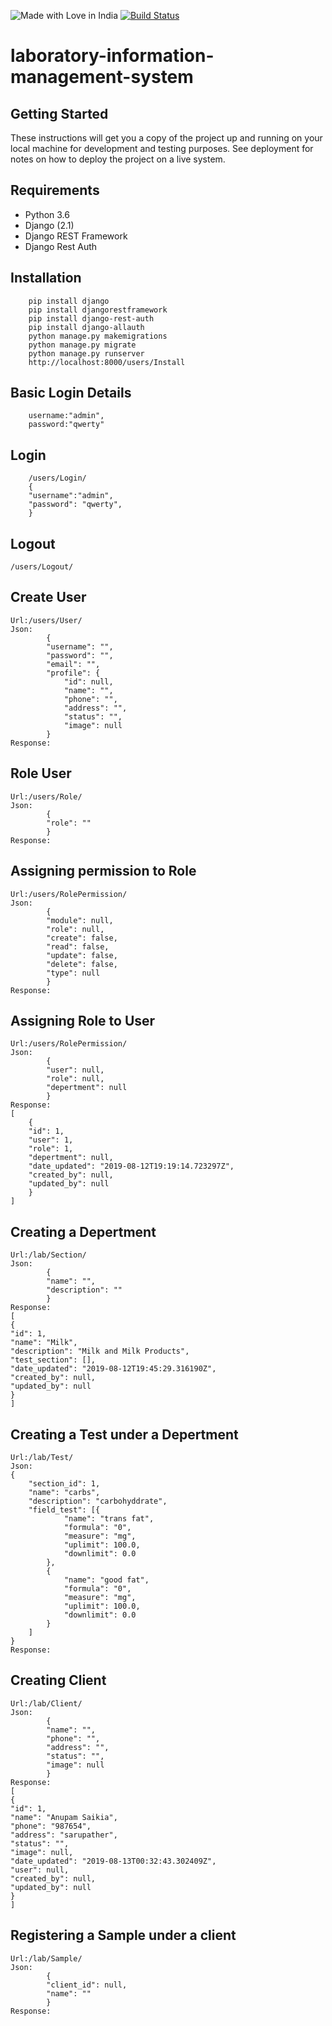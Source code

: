 ![Made with Love in India](https://madewithlove.org.in/badge.svg) [![Build Status](https://travis-ci.org/joemccann/dillinger.svg?branch=master)](https://travis-ci.org/joemccann/dillinger)

# laboratory-information-management-system

## Getting Started

These instructions will get you a copy of the project up and running on your local machine for development and testing purposes. See deployment for notes on how to deploy the project on a live system.

## Requirements
- Python 3.6
- Django (2.1)
- Django REST Framework
- Django Rest Auth

## Installation
```
	pip install django
	pip install djangorestframework
	pip install django-rest-auth
	pip install django-allauth
	python manage.py makemigrations
	python manage.py migrate
	python manage.py runserver
	http://localhost:8000/users/Install

```
## Basic Login Details
```
	username:"admin",
	password:"qwerty"

```

## Login
```
	/users/Login/
	{
	"username":"admin",
	"password": "qwerty",
	}
```
## Logout
```
/users/Logout/
```
## Create User
```
Url:/users/User/
Json:
		{
		"username": "",
		"password": "",
		"email": "",
		"profile": {
			"id": null,
			"name": "",
			"phone": "",
			"address": "",
			"status": "",
			"image": null
		}
Response:
```
## Role User
```
Url:/users/Role/
Json:
		{
    	"role": ""
		}
Response:
```
## Assigning permission to Role
```
Url:/users/RolePermission/
Json:
		{
		"module": null,
		"role": null,
		"create": false,
		"read": false,
		"update": false,
		"delete": false,
		"type": null
		}
Response:
```
## Assigning Role to User
```
Url:/users/RolePermission/
Json:
		{
		"user": null,
		"role": null,
		"depertment": null
		}
Response:
[
    {
    "id": 1,
    "user": 1,
    "role": 1,
    "depertment": null,
    "date_updated": "2019-08-12T19:19:14.723297Z",
    "created_by": null,
    "updated_by": null
    }
]
```
## Creating a Depertment
```
Url:/lab/Section/
Json:
		{
		"name": "",
		"description": ""
		}
Response:
[
{
"id": 1,
"name": "Milk",
"description": "Milk and Milk Products",
"test_section": [],
"date_updated": "2019-08-12T19:45:29.316190Z",
"created_by": null,
"updated_by": null
}
]
```
## Creating a Test under a Depertment
```
Url:/lab/Test/
Json:
{
	"section_id": 1,
	"name": "carbs",
	"description": "carbohyddrate",
	"field_test": [{
			"name": "trans fat",
			"formula": "0",
			"measure": "mg",
			"uplimit": 100.0,
			"downlimit": 0.0
		},
		{
			"name": "good fat",
			"formula": "0",
			"measure": "mg",
			"uplimit": 100.0,
			"downlimit": 0.0
		}
	]
}
Response:
```
## Creating Client
```
Url:/lab/Client/
Json:
		{
		"name": "",
		"phone": "",
		"address": "",
		"status": "",
		"image": null
		}
Response:
[
{
"id": 1,
"name": "Anupam Saikia",
"phone": "987654",
"address": "sarupather",
"status": "",
"image": null,
"date_updated": "2019-08-13T00:32:43.302409Z",
"user": null,
"created_by": null,
"updated_by": null
}
]
```
## Registering a Sample under a client
```
Url:/lab/Sample/
Json:
		{
		"client_id": null,
		"name": ""
		}
Response:
```
